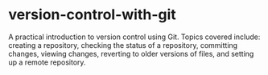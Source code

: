 # version-control-with-git
A practical introduction to version control using Git. Topics covered include: creating a repository, checking the status of a repository, committing changes, viewing changes, reverting to older versions of files, and setting up a remote repository.
